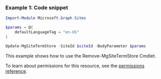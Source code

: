 ### Example 1: Code snippet

```powershellImport-Module Microsoft.Graph.Sites

$params = @{
	defaultLanguageTag = "en-US"
}

Update-MgSiteTermStore -SiteId $siteId -BodyParameter $params
```
This example shows how to use the Remove-MgSiteTermStore Cmdlet.
To learn about permissions for this resource, see the [permissions reference](/graph/permissions-reference).

